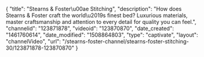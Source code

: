 {
    "title": "Stearns & Foster\u00ae Stitching",
    "description": "How does Stearns & Foster craft the world\u2019s finest bed? Luxurious materials, master craftsmanship and attention to every detail for quality you can feel.",
    "channelid": "123871878",
    "videoid": "123870870",
    "date_created": "1461760614",
    "date_modified": "1508864803",
    "type": "captivate",
    "layout": "channelVideo",
    "url": "\/stearns-foster-channel\/stearns-foster-stitching-30\/123871878-123870870"
}